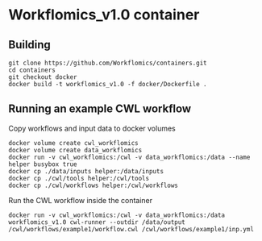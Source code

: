 
# Workflomics_v1.0 container

## Building
```
git clone https://github.com/Workflomics/containers.git
cd containers
git checkout docker
docker build -t workflomics_v1.0 -f docker/Dockerfile .

```
## Running an example CWL workflow

Copy workflows and input data to docker volumes

```
docker volume create cwl_workflomics
docker volume create data_workflomics
docker run -v cwl_workflomics:/cwl -v data_workflomics:/data --name helper busybox true
docker cp ./data/inputs helper:/data/inputs
docker cp ./cwl/tools helper:/cwl/tools
docker cp ./cwl/workflows helper:/cwl/workflows
```
Run the CWL workflow inside the container

```
docker run -v cwl_workflomics:/cwl -v data_workflomics:/data  workflomics_v1.0 cwl-runner --outdir /data/output /cwl/workflows/example1/workflow.cwl /cwl/workflows/example1/inp.yml
```
